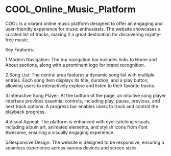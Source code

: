 # COOL_Online_Music_Platform
COOL is a vibrant online music platform designed to offer an engaging and user-friendly experience for music enthusiasts. The website showcases a curated list of tracks, making it a great destination for discovering royalty-free music.

Key Features:

1.Modern Navigation: The top navigation bar includes links to Home and About sections, along with a prominent logo for brand recognition.

2.Song List: The central area features a dynamic song list with multiple entries. Each song item displays its title, duration, and a play button, allowing users to interactively explore and listen to their favorite tracks.

3.Interactive Song Player: At the bottom of the page, an intuitive song player interface provides essential controls, including play, pause, previous, and next track options. A progress bar enables users to track and control the playback progress.

4.Visual Appeal: The platform is enhanced with eye-catching visuals, including album art, animated elements, and stylish icons from Font Awesome, ensuring a visually engaging experience.

5.Responsive Design: The website is designed to be responsive, ensuring a seamless experience across various devices and screen sizes.

